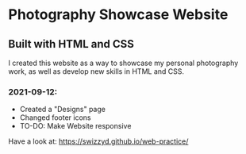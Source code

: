 # Photography Showcase Website
## Built with HTML and CSS

I created this website as a way to showcase my personal photography work, as well as develop new skills in HTML and CSS.

### 2021-09-12:
* Created a "Designs" page
* Changed footer icons 
* TO-DO: Make Website responsive


Have a look at: https://swizzyd.github.io/web-practice/